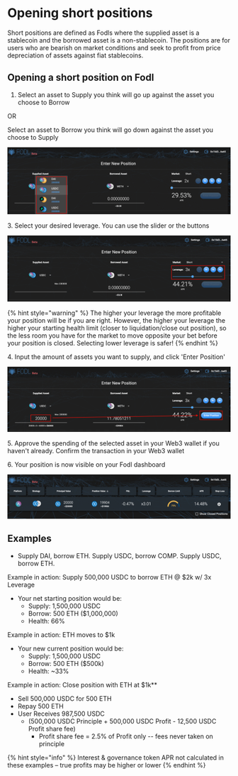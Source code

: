 # Opening short positions

Short positions are defined as Fodls where the supplied asset is a stablecoin and the borrowed asset is a non-stablecoin. The positions are for users who are bearish on market conditions and seek to profit from price depreciation of assets against fiat stablecoins.&#x20;

## Opening a short position on Fodl

1. Select an asset to Supply you think will go up against the asset you choose to Borrow&#x20;

OR

Select an asset to Borrow you think will go down against the asset you choose to Supply

![](<../.gitbook/assets/Screenshot 2021-10-04 at 15.47.09.png>)

3\. Select your desired leverage. You can use the slider or the buttons

![](<../.gitbook/assets/Screenshot 2021-10-04 at 15.40.34.png>)

{% hint style="warning" %}
The higher your leverage the more profitable your position will be if you are right. However, the higher your leverage the higher your starting health limit (closer to liquidation/close out position), so the less room you have for the market to move opposite your bet before your position is closed. Selecting lower leverage is safer!
{% endhint %}

4\. Input the amount of assets you want to supply, and click 'Enter Position'&#x20;

![](<../.gitbook/assets/Screenshot 2021-10-04 at 15.48.11.png>)

5\. Approve the spending of the selected asset in your Web3 wallet if you haven't already. Confirm the transaction in your Web3 wallet

6\. Your position is now visible on your Fodl dashboard

![](<../.gitbook/assets/Screenshot 2021-10-04 at 15.51.14.png>)

## Examples

* Supply DAI, borrow ETH. Supply USDC, borrow COMP. Supply USDC, borrow ETH.

Example in action: Supply 500,000 USDC to borrow ETH @ $2k w/ 3x Leverage

* Your net starting position would be:&#x20;
  * Supply: 1,500,000 USDC
  * Borrow: 500 ETH ($1,000,000)
  * Health: 66%

Example in action: ETH moves to $1k

* Your new current position would be:&#x20;
  * Supply: 1,500,000 USDC&#x20;
  * Borrow: 500 ETH ($500k)
  * Health: \~33%

Example in action: Close position with ETH at $1k\*\*

* Sell 500,000 USDC for 500 ETH&#x20;
* Repay 500 ETH
* User Receives 987,500 USDC&#x20;
  * (500,000 USDC Principle + 500,000 USDC Profit - 12,500 USDC Profit share fee)
    * Profit share fee = 2.5% of Profit only -- fees never taken on principle

{% hint style="info" %}
Interest & governance token APR not calculated in these examples – true profits may be higher or lower&#x20;
{% endhint %}

